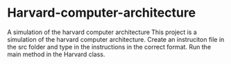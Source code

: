 # Harvard-computer-architecture
A simulation of the harvard computer architecture
This project is a simulation of the harvard computer architecture.
Create an instruciton file in the src folder and type in the instructions in the correct format.
Run the main method in the Harvard class.
